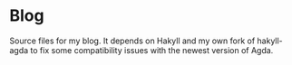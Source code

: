 Blog
====

Source files for my blog. It depends on Hakyll and my own fork of
hakyll-agda to fix some compatibility issues with the newest version
of Agda.
